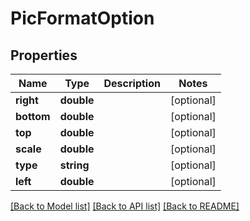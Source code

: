 # PicFormatOption

## Properties
Name | Type | Description | Notes
------------ | ------------- | ------------- | -------------
**right** | **double** |  | [optional] 
**bottom** | **double** |  | [optional] 
**top** | **double** |  | [optional] 
**scale** | **double** |  | [optional] 
**type** | **string** |  | [optional] 
**left** | **double** |  | [optional] 

[[Back to Model list]](../README.md#documentation-for-models) [[Back to API list]](../README.md#documentation-for-api-endpoints) [[Back to README]](../README.md)


